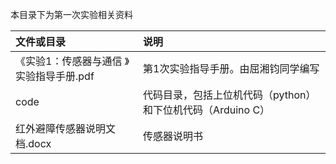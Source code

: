 本目录下为第一次实验相关资料 

| 文件或目录                               | 说明                                                        |
| :--------------------------------------- | :---------------------------------------------------------- |
| 《实验1：传感器与通信 》实验指导手册.pdf | 第1次实验指导手册。由屈湘钧同学编写                         |
| code                                     | 代码目录，包括上位机代码（python）和下位机代码（Arduino C） |
| 红外避障传感器说明文档.docx              | 传感器说明书                                                |

